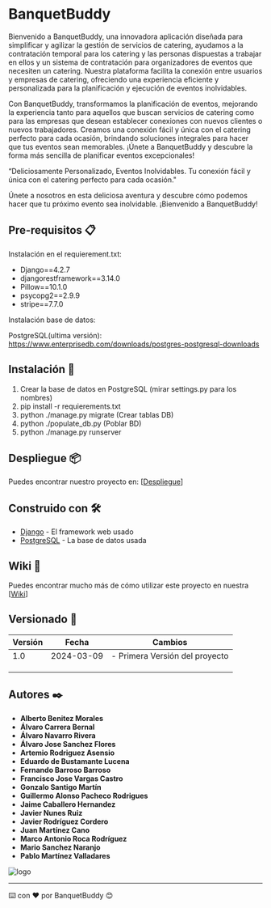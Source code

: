 # BanquetBuddy

Bienvenido a BanquetBuddy, una innovadora aplicación diseñada para simplificar y agilizar la gestión de servicios de catering, ayudamos a la contratación temporal para los catering y las personas dispuestas a trabajar en ellos y un sistema de contratación para organizadores de eventos que necesiten un catering. Nuestra plataforma facilita la conexión entre usuarios y empresas de catering, ofreciendo una experiencia eficiente y personalizada para la planificación y ejecución de eventos inolvidables.

Con BanquetBuddy, transformamos la planificación de eventos, mejorando la experiencia tanto para aquellos que buscan servicios de catering como para las empresas que desean establecer conexiones con nuevos clientes o nuevos trabajadores. Creamos una conexión fácil y única con el catering perfecto para cada ocasión, brindando soluciones integrales para hacer que tus eventos sean memorables. ¡Únete a BanquetBuddy y descubre la forma más sencilla de planificar eventos excepcionales!

“Deliciosamente Personalizado, Eventos Inolvidables. Tu conexión fácil y única con el catering perfecto para cada ocasión."

Únete a nosotros en esta deliciosa aventura y descubre cómo podemos hacer que tu próximo evento sea inolvidable. ¡Bienvenido a BanquetBuddy!

## Pre-requisitos 📋

Instalación en el requierement.txt:
  
  - Django==4.2.7
  - djangorestframework==3.14.0
  - Pillow==10.1.0
  - psycopg2==2.9.9
  - stripe==7.7.0

Instalación base de datos:

PostgreSQL(ultima versión):
https://www.enterprisedb.com/downloads/postgres-postgresql-downloads

## Instalación 🔧

1) Crear la base de datos en PostgreSQL (mirar settings.py para los nombres)
2) pip install -r requierements.txt 
3) python ./manage.py migrate (Crear tablas DB)
4) python ./populate_db.py (Poblar BD)
5) python ./manage.py runserver


## Despliegue 📦

Puedes encontrar nuestro proyecto en: [[Despliegue](https://banquetbuddy.pythonanywhere.com/)]
## Construido con 🛠️

* [Django](https://docs.djangoproject.com/en/5.0/) - El framework web usado
* [PostgreSQL](https://www.postgresql.org/docs/) - La base de datos usada

## Wiki 📖

Puedes encontrar mucho más de cómo utilizar este proyecto en nuestra [[Wiki](https://github.com/ISPP-GRUPO-8/BANQUETBUDDY/wiki)]

## Versionado 📌

| Versión | Fecha       | Cambios                                             |
|---------|-------------|-----------------------------------------------------|
| 1.0     | 2024-03-09  | - Primera Versión del proyecto                      |
|         |             |                                                     |
|         |             |                                                     |
|         |             |                                                     |


## Autores ✒️

* **Alberto Benitez Morales**
* **Álvaro Carrera Bernal**
* **Álvaro Navarro Rivera**
* **Álvaro Jose Sanchez Flores**
* **Artemio Rodriguez Asensio**
* **Eduardo de Bustamante Lucena**
* **Fernando Barroso Barroso**
* **Francisco Jose Vargas Castro**
* **Gonzalo Santigo Martín**
* **Guillermo Alonso Pacheco Rodrigues**
* **Jaime Caballero Hernandez**
* **Javier Nunes Ruiz**
* **Javier Rodríguez Cordero**
* **Juan Martínez Cano**
* **Marco Antonio Roca Rodríguez**
* **Mario Sanchez Naranjo**
* **Pablo Martínez Valladares**






![logo](https://github.com/ISPP-GRUPO-8/BANQUETBUDDY/assets/73229534/7594bf42-439e-41f1-8b8b-b99aa3795703)


---
⌨️ con ❤️ por BanquetBuddy 😊
